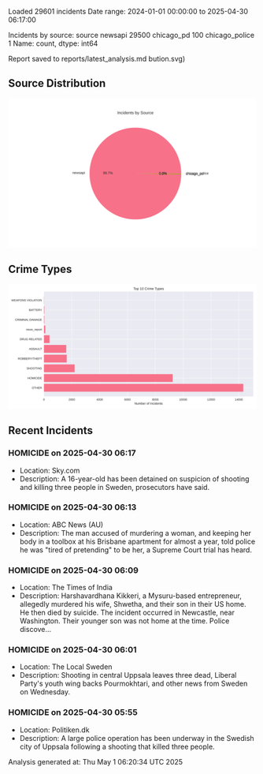 
Loaded 29601 incidents
Date range: 2024-01-01 00:00:00 to 2025-04-30 06:17:00

Incidents by source:
source
newsapi           29500
chicago_pd          100
chicago_police        1
Name: count, dtype: int64

Report saved to reports/latest_analysis.md
bution.svg)

## Source Distribution
![Source Distribution](images/source_distribution.svg)

## Crime Types
![Crime Types](images/crime_types.svg)

## Recent Incidents

### HOMICIDE on 2025-04-30 06:17
- Location: Sky.com
- Description: A 16-year-old has been detained on suspicion of shooting and killing three people in Sweden, prosecutors have said.


### HOMICIDE on 2025-04-30 06:13
- Location: ABC News (AU)
- Description: The man accused of murdering a woman, and keeping her body in a toolbox at his Brisbane apartment for almost a year, told police he was "tired of pretending" to be her, a Supreme Court trial has heard.


### HOMICIDE on 2025-04-30 06:09
- Location: The Times of India
- Description: Harshavardhana Kikkeri, a Mysuru-based entrepreneur, allegedly murdered his wife, Shwetha, and their son in their US home. He then died by suicide. The incident occurred in Newcastle, near Washington. Their younger son was not home at the time. Police discove…


### HOMICIDE on 2025-04-30 06:01
- Location: The Local Sweden
- Description: Shooting in central Uppsala leaves three dead, Liberal Party's youth wing backs Pourmokhtari, and other news from Sweden on Wednesday.


### HOMICIDE on 2025-04-30 05:55
- Location: Politiken.dk
- Description: A large police operation has been underway in the Swedish city of Uppsala following a shooting that killed three people.

Analysis generated at: Thu May  1 06:20:34 UTC 2025

